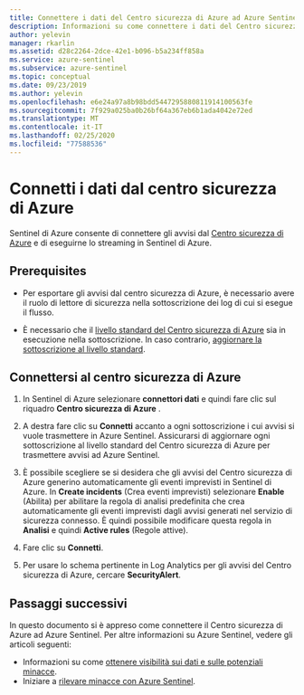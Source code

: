 ```yaml
---
title: Connettere i dati del Centro sicurezza di Azure ad Azure Sentinel
description: Informazioni su come connettere i dati del Centro sicurezza di Azure a Sentinel di Azure.
author: yelevin
manager: rkarlin
ms.assetid: d28c2264-2dce-42e1-b096-b5a234ff858a
ms.service: azure-sentinel
ms.subservice: azure-sentinel
ms.topic: conceptual
ms.date: 09/23/2019
ms.author: yelevin
ms.openlocfilehash: e6e24a97a8b98bdd5447295880811914100563fe
ms.sourcegitcommit: 7f929a025ba0b26bf64a367eb6b1ada4042e72ed
ms.translationtype: MT
ms.contentlocale: it-IT
ms.lasthandoff: 02/25/2020
ms.locfileid: "77588536"
---
```

# <a name="connect-data-from-azure-security-center"></a>Connetti i dati dal centro sicurezza di Azure





Sentinel di Azure consente di connettere gli avvisi dal [Centro sicurezza di Azure](../security-center/security-center-intro.md) e di eseguirne lo streaming in Sentinel di Azure. 

## <a name="prerequisites"></a>Prerequisites

- Per esportare gli avvisi dal centro sicurezza di Azure, è necessario avere il ruolo di lettore di sicurezza nella sottoscrizione dei log di cui si esegue il flusso.

- È necessario che il [livello standard del Centro sicurezza di Azure](../security-center/security-center-pricing.md) sia in esecuzione nella sottoscrizione. In caso contrario, [aggiornare la sottoscrizione al livello standard](https://azure.microsoft.com/pricing/details/security-center/).



## <a name="connect-to-azure-security-center"></a>Connettersi al centro sicurezza di Azure

1. In Sentinel di Azure selezionare **connettori dati** e quindi fare clic sul riquadro **Centro sicurezza di Azure** .

1. A destra fare clic su **Connetti** accanto a ogni sottoscrizione i cui avvisi si vuole trasmettere in Azure Sentinel. Assicurarsi di aggiornare ogni sottoscrizione al livello standard del Centro sicurezza di Azure per trasmettere avvisi ad Azure Sentinel.

1. È possibile scegliere se si desidera che gli avvisi del Centro sicurezza di Azure generino automaticamente gli eventi imprevisti in Sentinel di Azure. In **Create incidents** (Crea eventi imprevisti) selezionare **Enable** (Abilita) per abilitare la regola di analisi predefinita che crea automaticamente gli eventi imprevisti dagli avvisi generati nel servizio di sicurezza connesso. È quindi possibile modificare questa regola in **Analisi** e quindi **Active rules** (Regole attive).

3. Fare clic su **Connetti**.

4. Per usare lo schema pertinente in Log Analytics per gli avvisi del Centro sicurezza di Azure, cercare **SecurityAlert**.

## <a name="next-steps"></a>Passaggi successivi
In questo documento si è appreso come connettere il Centro sicurezza di Azure ad Azure Sentinel. Per altre informazioni su Azure Sentinel, vedere gli articoli seguenti:
- Informazioni su come [ottenere visibilità sui dati e sulle potenziali minacce](quickstart-get-visibility.md).
- Iniziare a [rilevare minacce con Azure Sentinel](tutorial-detect-threats-built-in.md).
